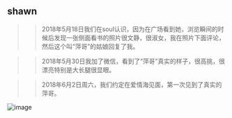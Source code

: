 ## shawn
>>2018年5月18日我们在soul认识，因为在广场看到她，浏览瞬间的时候后发现一张侧面看书的照片很文静，很淑女，我在照片下面评论，然后这个叫“萍哥”的姑娘回复了我。  

>>2018年5月30日我加了微信，看到了“萍哥”真实的样子，很高挑，很漂亮特别是大长腿很显眼。  
 
>>2018年6月2日周六，我们约定在爱情海见面，第一次见到了真实的萍哥。   

![image](https://github.com/shawnHsx/shawnHsx.github.io/raw/master/images/lp.jpg)



